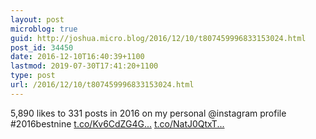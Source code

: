 ```yaml
---
layout: post
microblog: true
guid: http://joshua.micro.blog/2016/12/10/t807459996833153024.html
post_id: 34450
date: 2016-12-10T16:40:39+1100
lastmod: 2019-07-30T17:41:20+1100
type: post
url: /2016/12/10/t807459996833153024.html
---
```

5,890 likes to 331 posts in 2016 on my personal @instagram profile  #2016bestnine [t.co/Kv6CdZG4G...](https://t.co/Kv6CdZG4Gn) [t.co/NatJ0QtxT...](https://t.co/NatJ0QtxT9)
